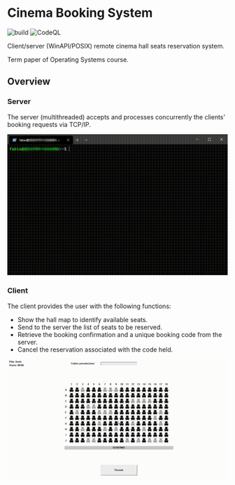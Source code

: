 # Cinema Booking System

![build](https://github.com/buracchi/reservation-cinema-hall/workflows/build/badge.svg)
![CodeQL](https://github.com/buracchi/reservation-cinema-hall/workflows/CodeQL/badge.svg)

Client/server (WinAPI/POSIX) remote cinema hall seats reservation system.

Term paper of Operating Systems course.

## Overview

### Server

The server (multithreaded) accepts and processes concurrently the clients'
booking requests via TCP/IP.

![Alt Text](doc/server.gif)

### Client

The client provides the user with the following functions:
- Show the hall map to identify available seats.
- Send to the server the list of seats to be reserved.
- Retrieve the booking confirmation and a unique booking code from the server.
- Cancel the reservation associated with the code held.

![Alt Text](doc/client.gif)

